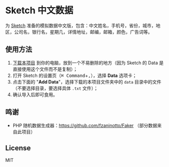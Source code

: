 # Sketch 中文数据

为 [Sketch](https://sketchapp.com/) 准备的模拟数据中文版，包含：中文姓名，手机号，省份，城市，地区，公司名，银行名，星期几，详情地址，邮编，邮箱，颜色，广告词等。

## 使用方法

1. [下载本项目](https://github.com/overtrue/sketch-data-cn/archive/master.zip) 到你的电脑，放到一个不易删除的地方（因为 Sketch 的 Data 是直接使用这个文件而不是复制）；
1. 打开 Sketch 的设置页（<kbd>⌘ Command</kbd>+<kbd>,</kbd>），选择 **Data** 选项卡；
1. 点击下面的 "**Add Data**"，选择下载的本项目文件夹中的 `data` 目录中的文件（不要选择目录，要选择具体 `.txt` 文件）；
1. 确认导入后即可食用。

## 鸣谢

- PHP 随机数据生成器：https://github.com/fzaninotto/Faker （部分数据来自此项目）

## License

MIT